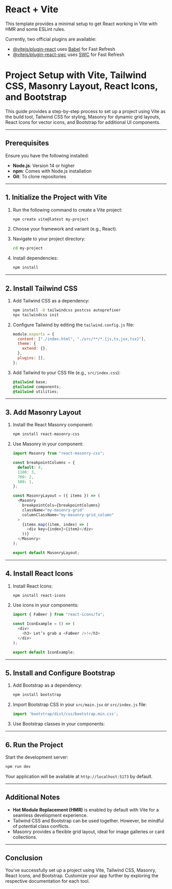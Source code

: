 # React + Vite

This template provides a minimal setup to get React working in Vite with HMR and some ESLint rules.

Currently, two official plugins are available:

- [@vitejs/plugin-react](https://github.com/vitejs/vite-plugin-react/blob/main/packages/plugin-react/README.md) uses [Babel](https://babeljs.io/) for Fast Refresh
- [@vitejs/plugin-react-swc](https://github.com/vitejs/vite-plugin-react-swc) uses [SWC](https://swc.rs/) for Fast Refresh


# Project Setup with Vite, Tailwind CSS, Masonry Layout, React Icons, and Bootstrap

This guide provides a step-by-step process to set up a project using Vite as the build tool, Tailwind CSS for styling, Masonry for dynamic grid layouts, React Icons for vector icons, and Bootstrap for additional UI components.

---

## Prerequisites

Ensure you have the following installed:

- **Node.js**: Version 14 or higher
- **npm**: Comes with Node.js installation
- **Git**: To clone repositories

---

## 1. Initialize the Project with Vite

1. Run the following command to create a Vite project:

   ```bash
   npm create vite@latest my-project
   ```

2. Choose your framework and variant (e.g., React).
3. Navigate to your project directory:

   ```bash
   cd my-project
   ```

4. Install dependencies:

   ```bash
   npm install
   ```

---

## 2. Install Tailwind CSS

1. Add Tailwind CSS as a dependency:

   ```bash
   npm install -D tailwindcss postcss autoprefixer
   npx tailwindcss init
   ```

2. Configure Tailwind by editing the `tailwind.config.js` file:

   ```javascript
   module.exports = {
     content: ["./index.html", "./src/**/*.{js,ts,jsx,tsx}"],
     theme: {
       extend: {},
     },
     plugins: [],
   };
   ```

3. Add Tailwind to your CSS file (e.g., `src/index.css`):

   ```css
   @tailwind base;
   @tailwind components;
   @tailwind utilities;
   ```

---

## 3. Add Masonry Layout

1. Install the React Masonry component:

   ```bash
   npm install react-masonry-css
   ```

2. Use Masonry in your component:

   ```javascript
   import Masonry from "react-masonry-css";

   const breakpointColumns = {
     default: 4,
     1100: 3,
     700: 2,
     500: 1,
   };

   const MasonryLayout = ({ items }) => (
     <Masonry
       breakpointCols={breakpointColumns}
       className="my-masonry-grid"
       columnClassName="my-masonry-grid_column"
     >
       {items.map((item, index) => (
         <div key={index}>{item}</div>
       ))}
     </Masonry>
   );

   export default MasonryLayout;
   ```

---

## 4. Install React Icons

1. Install React Icons:

   ```bash
   npm install react-icons
   ```

2. Use icons in your components:

   ```javascript
   import { FaBeer } from "react-icons/fa";

   const IconExample = () => (
     <div>
       <h3> Let’s grab a <FaBeer />!</h3>
     </div>
   );

   export default IconExample;
   ```

---

## 5. Install and Configure Bootstrap

1. Add Bootstrap as a dependency:

   ```bash
   npm install bootstrap
   ```

2. Import Bootstrap CSS in your `src/main.jsx` or `src/index.js` file:

   ```javascript
   import 'bootstrap/dist/css/bootstrap.min.css';
   ```

3. Use Bootstrap classes in your components:

---

## 6. Run the Project

Start the development server:

```bash
npm run dev
```

Your application will be available at `http://localhost:5173` by default.

---

## Additional Notes

- **Hot Module Replacement (HMR)** is enabled by default with Vite for a seamless development experience.
- Tailwind CSS and Bootstrap can be used together. However, be mindful of potential class conflicts.
- Masonry provides a flexible grid layout, ideal for image galleries or card collections.

---

## Conclusion

You’ve successfully set up a project using Vite, Tailwind CSS, Masonry, React Icons, and Bootstrap. Customize your app further by exploring the respective documentation for each tool.

